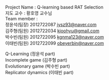Project Name : Q-learning based RAT Selection  
지도 교수 : 황호영 교수님  
Team member :  
  정윤석(팀장) 2012722087 jysz93@naver.com  
  김주형(팀원) 2012722034 kjoohyu@gmail.com  
  박수빈(팀원) 2012722095 kgnma123@naver.com  
  이태빈(팀원) 2012722099 obeyerbin@naver.com  
    
    
  Q-Learning (정윤석 part)  
  Incomplete game (김주형 part)  
  Evolutionary game (박수빈 part)  
  Replicator dynamics (이태빈 part)  
